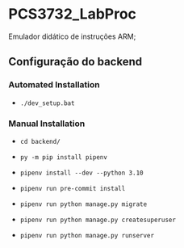 ﻿# PCS3732_LabProc

 Emulador didático de instruções ARM;

## Configuração do backend

### Automated Installation

-  `./dev_setup.bat`

### Manual Installation

-  `cd backend/`

-  `py -m pip install pipenv`

-  `pipenv install --dev --python 3.10`

-  `pipenv run pre-commit install` 

-  `pipenv run python manage.py migrate`

-  `pipenv run python manage.py createsuperuser`

-  `pipenv run python manage.py runserver`

